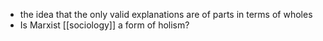 - the idea that the only valid explanations are of parts in terms of wholes 
- Is Marxist [[sociology]] a form of holism?